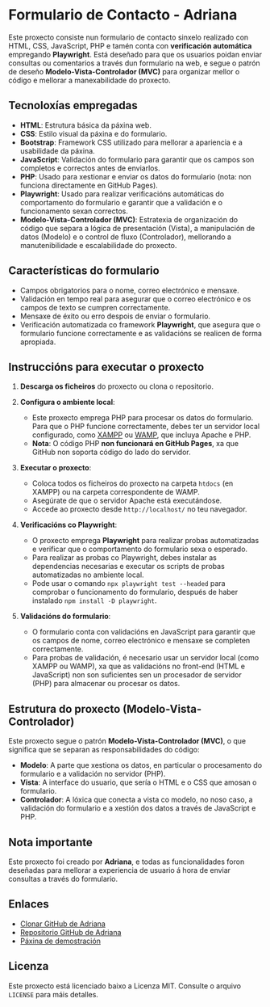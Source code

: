 # Formulario de Contacto - Adriana

Este proxecto consiste nun formulario de contacto sinxelo realizado con HTML, CSS, JavaScript, PHP e tamén conta con **verificación automática** empregando **Playwright**. Está deseñado para que os usuarios poidan enviar consultas ou comentarios a través dun formulario na web, e segue o patrón de deseño **Modelo-Vista-Controlador (MVC)** para organizar mellor o código e mellorar a manexabilidade do proxecto.

## Tecnoloxías empregadas

- **HTML**: Estrutura básica da páxina web.
- **CSS**: Estilo visual da páxina e do formulario.
- **Bootstrap**: Framework CSS utilizado para mellorar a apariencia e a usabilidade da páxina.
- **JavaScript**: Validación do formulario para garantir que os campos son completos e correctos antes de enviarlos.
- **PHP**: Usado para xestionar e enviar os datos do formulario (nota: non funciona directamente en GitHub Pages).
- **Playwright**: Usado para realizar verificacións automáticas do comportamento do formulario e garantir que a validación e o funcionamento sexan correctos.
- **Modelo-Vista-Controlador (MVC)**: Estratexia de organización do código que separa a lógica de presentación (Vista), a manipulación de datos (Modelo) e o control de fluxo (Controlador), mellorando a manutenibilidade e escalabilidade do proxecto.

## Características do formulario

- Campos obrigatorios para o nome, correo electrónico e mensaxe.
- Validación en tempo real para asegurar que o correo electrónico e os campos de texto se cumpren correctamente.
- Mensaxe de éxito ou erro despois de enviar o formulario.
- Verificación automatizada co framework **Playwright**, que asegura que o formulario funcione correctamente e as validacións se realicen de forma apropiada.

## Instruccións para executar o proxecto

1. **Descarga os ficheiros** do proxecto ou clona o repositorio.

2. **Configura o ambiente local**:
    - Este proxecto emprega PHP para procesar os datos do formulario. Para que o PHP funcione correctamente, debes ter un servidor local configurado, como [XAMPP](https://www.apachefriends.org/index.html) ou [WAMP](http://www.wampserver.com/), que incluya Apache e PHP.
    - **Nota**: O código PHP **non funcionará en GitHub Pages**, xa que GitHub non soporta código do lado do servidor.

3. **Executar o proxecto**:
    - Coloca todos os ficheiros do proxecto na carpeta `htdocs` (en XAMPP) ou na carpeta correspondente de WAMP.
    - Asegúrate de que o servidor Apache está executándose.
    - Accede ao proxecto desde `http://localhost/` no teu navegador.

4. **Verificacións co Playwright**:
    - O proxecto emprega **Playwright** para realizar probas automatizadas e verificar que o comportamento do formulario sexa o esperado.
    - Para realizar as probas co Playwright, debes instalar as dependencias necesarias e executar os scripts de probas automatizadas no ambiente local.
    - Pode usar o comando `npx playwright test --headed` para comprobar o funcionamento do formulario, después de haber instalado `npm install -D playwright`.

5. **Validacións do formulario**:
    - O formulario conta con validacións en JavaScript para garantir que os campos de nome, correo electrónico e mensaxe se completen correctamente.
    - Para probas de validación, é necesario usar un servidor local (como XAMPP ou WAMP), xa que as validacións no front-end (HTML e JavaScript) non son suficientes sen un procesador de servidor (PHP) para almacenar ou procesar os datos.

## Estrutura do proxecto (Modelo-Vista-Controlador)

Este proxecto segue o patrón **Modelo-Vista-Controlador (MVC)**, o que significa que se separan as responsabilidades do código:

- **Modelo**: A parte que xestiona os datos, en particular o procesamento do formulario e a validación no servidor (PHP).
- **Vista**: A interface do usuario, que sería o HTML e o CSS que amosan o formulario.
- **Controlador**: A lóxica que conecta a vista co modelo, no noso caso, a validación do formulario e a xestión dos datos a través de JavaScript e PHP.

## Nota importante

Este proxecto foi creado por **Adriana**, e todas as funcionalidades foron deseñadas para mellorar a experiencia de usuario á hora de enviar consultas a través do formulario.

## Enlaces

- [Clonar GitHub de Adriana](https://github.com/MichienWeb/adriana.git)
- [Repositorio GitHub de Adriana](https://github.com/MichienWeb/adriana)
- [Páxina de demostración](https://michienweb.github.io/adriana/)

## Licenza

Este proxecto está licenciado baixo a Licenza MIT. Consulte o arquivo `LICENSE` para máis detalles.
